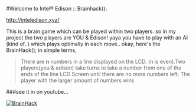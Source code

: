 #Welcome to Intel® Edison :: Brainhack();

http://inteledison.xyz/

This is a brain game which can be played within two players. 
so in my project the two players are YOU & Edison! 
yaya you have to play with an AI (kind of..) which plays optimally in each move.. 
okay, here's the BrainHack(); in simple terms, 

>There are <strong>n</strong> numbers in a line displayed on the LCD. (n is even).Two players(you & edison) take turns to take a number from one of the ends of the  line LCD Screen until there are no more numbers left. The player with the larger amount of numbers wins 

###see it in  on youtube...

[![BrainHack](https://j.gifs.com/yAEx6W.gif)](https://www.youtube.com/watch?v=-nRS9AZUo10)
